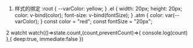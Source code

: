 1. 样式的绑定 
:root {
  --varColor: yellow;
}
.el {
   width: 20px;
   height: 20px;
   color: v-bind(color);
   font-size: v-bind(fontSize);
}
.atm {
  color: var(--varColor);
}
 const color = "red";
 const fontSize = "20px";

 2 watcht
  watch(()=>state.count,(count,preventCount)=>{
   console.log(count)
 },{
   deep:true,
   immediate:false
 })